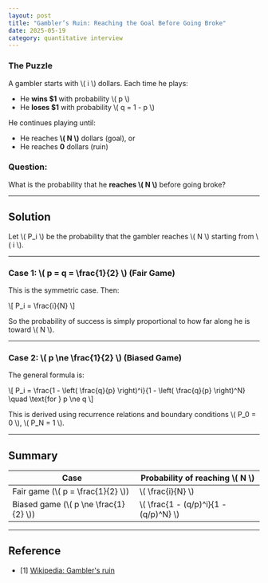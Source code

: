 ```yaml
---
layout: post
title: "Gambler’s Ruin: Reaching the Goal Before Going Broke"
date: 2025-05-19
category: quantitative interview
---
```


### The Puzzle

A gambler starts with \\( i \\) dollars. Each time he plays:

- He **wins \$1** with probability \\( p \\)
- He **loses \$1** with probability \\( q = 1 - p \\)

He continues playing until:

- He reaches **\\( N \\)** dollars (goal), or
- He reaches **0** dollars (ruin)

### Question:

What is the probability that he **reaches \\( N \\)** before going broke?

---

## Solution

Let \\( P_i \\) be the probability that the gambler reaches \\( N \\) starting from \\( i \\).

---

### Case 1: \\( p = q = \frac{1}{2} \\) (Fair Game)

This is the symmetric case. Then:

\\[
P_i = \frac{i}{N}
\\]

So the probability of success is simply proportional to how far along he is toward \\( N \\).

---

### Case 2: \\( p \ne \frac{1}{2} \\) (Biased Game)

The general formula is:

\\[
P_i = \frac{1 - \left( \frac{q}{p} \right)^i}{1 - \left( \frac{q}{p} \right)^N} \quad \text{for } p \ne q
\\]

This is derived using recurrence relations and boundary conditions \\( P_0 = 0 \\), \\( P_N = 1 \\).

---

## Summary

| Case                     | Probability of reaching \\( N \\) |
|--------------------------|-------------------------------|
| Fair game (\\( p = \frac{1}{2} \\))  | \\( \frac{i}{N} \\) |
| Biased game (\\( p \ne \frac{1}{2} \\)) | \\( \frac{1 - (q/p)^i}{1 - (q/p)^N} \\) |

---

## Reference

* [1] [Wikipedia: Gambler's ruin](https://en.wikipedia.org/wiki/Gambler%27s_ruin)